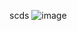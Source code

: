 
scds
![image](https://user-images.githubusercontent.com/71117842/147707405-e2949695-682f-4758-a4a5-7fc6414d3a28.png)
